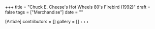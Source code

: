 +++
title = "Chuck E. Cheese's Hot Wheels 80's Firebird (1992)"
draft = false
tags = ["Merchandise"]
date = ""

[Article]
contributors = []
gallery = []
+++